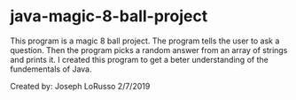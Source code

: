 # java-magic-8-ball-project

This program is a magic 8 ball project.  The program tells the user to ask a question.  Then the program picks a random answer from an array of strings and prints it.
I created this program to get a beter understanding of the fundementals of Java.

Created by: Joseph LoRusso
2/7/2019
